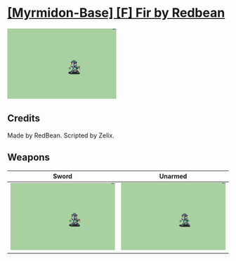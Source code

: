 # [\[Myrmidon-Base\] \[F\] Fir by Redbean](./)

<img src="./1.%20Sword/Sword_000.png" alt="[Myrmidon-Base] [F] Fir by Redbean standing" />

## Credits

Made by RedBean. 
Scripted by Zelix.

## Weapons


|Sword |Unarmed |
|  :---: | :---: |
| <img alt="Sword animation" src="./1.%20Sword/Sword.gif" /> | <img alt="Unarmed animation" src="./8.%20Unarmed/Unarmed.gif" /> |
